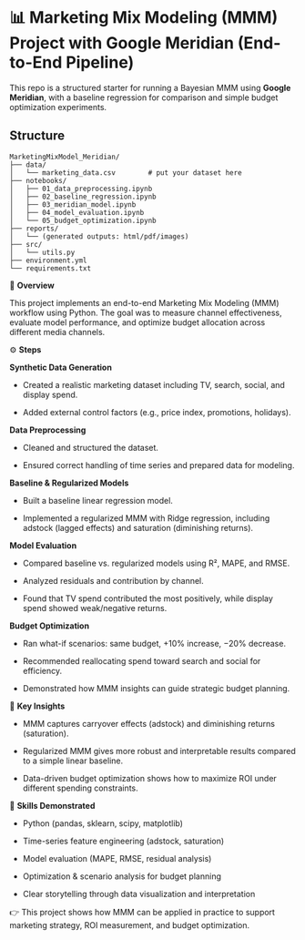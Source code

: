 # 📊 Marketing Mix Modeling (MMM) Project with Google Meridian (End-to-End Pipeline)

This repo is a structured starter for running a Bayesian MMM using **Google Meridian**,
with a baseline regression for comparison and simple budget optimization experiments.

## Structure
```
MarketingMixModel_Meridian/
├── data/
│   └── marketing_data.csv        # put your dataset here
├── notebooks/
│   ├── 01_data_preprocessing.ipynb
│   ├── 02_baseline_regression.ipynb
│   ├── 03_meridian_model.ipynb
│   ├── 04_model_evaluation.ipynb
│   └── 05_budget_optimization.ipynb
├── reports/
│   └── (generated outputs: html/pdf/images)
├── src/
│   └── utils.py
├── environment.yml
└── requirements.txt
```

🔎 **Overview**

This project implements an end-to-end Marketing Mix Modeling (MMM) workflow using Python. The goal was to measure channel effectiveness, evaluate model performance, and optimize budget allocation across different media channels.

⚙️ **Steps**

**Synthetic Data Generation**

* Created a realistic marketing dataset including TV, search, social, and display spend.

* Added external control factors (e.g., price index, promotions, holidays).

**Data Preprocessing**

* Cleaned and structured the dataset.

* Ensured correct handling of time series and prepared data for modeling.

**Baseline & Regularized Models**

* Built a baseline linear regression model.

* Implemented a regularized MMM with Ridge regression, including adstock (lagged effects) and saturation (diminishing returns).

**Model Evaluation**

* Compared baseline vs. regularized models using R², MAPE, and RMSE.

* Analyzed residuals and contribution by channel.

* Found that TV spend contributed the most positively, while display spend showed weak/negative returns.

**Budget Optimization**

* Ran what-if scenarios: same budget, +10% increase, −20% decrease.

* Recommended reallocating spend toward search and social for efficiency.

* Demonstrated how MMM insights can guide strategic budget planning.

📌 **Key Insights**

* MMM captures carryover effects (adstock) and diminishing returns (saturation).

* Regularized MMM gives more robust and interpretable results compared to a simple linear baseline.

* Data-driven budget optimization shows how to maximize ROI under different spending constraints.

🚀 **Skills Demonstrated**

* Python (pandas, sklearn, scipy, matplotlib)

* Time-series feature engineering (adstock, saturation)

* Model evaluation (MAPE, RMSE, residual analysis)

* Optimization & scenario analysis for budget planning

* Clear storytelling through data visualization and interpretation

👉 This project shows how MMM can be applied in practice to support marketing strategy, ROI measurement, and budget optimization.
